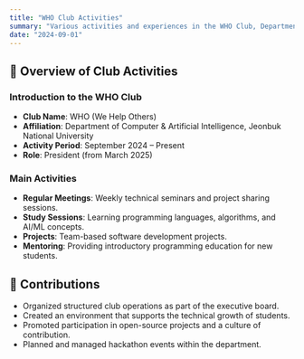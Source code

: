 ```yaml
---
title: "WHO Club Activities"
summary: "Various activities and experiences in the WHO Club, Department of Computer & Artificial Intelligence, Jeonbuk National University."
date: "2024-09-01"
---
```


## 🎯 Overview of Club Activities

### Introduction to the WHO Club
- **Club Name**: WHO (We Help Others)  
- **Affiliation**: Department of Computer & Artificial Intelligence, Jeonbuk National University  
- **Activity Period**: September 2024 – Present  
- **Role**: President (from March 2025)  

### Main Activities
- **Regular Meetings**: Weekly technical seminars and project sharing sessions.  
- **Study Sessions**: Learning programming languages, algorithms, and AI/ML concepts.  
- **Projects**: Team-based software development projects.  
- **Mentoring**: Providing introductory programming education for new students.  

## 🚀 Contributions
- Organized structured club operations as part of the executive board.  
- Created an environment that supports the technical growth of students.  
- Promoted participation in open-source projects and a culture of contribution.  
- Planned and managed hackathon events within the department.  
